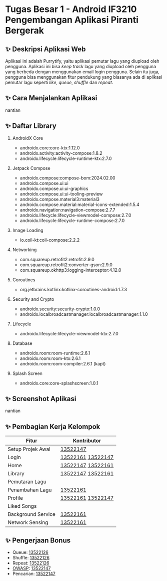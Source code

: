 # Tugas Besar 1 - Android IF3210 Pengembangan Aplikasi Piranti Bergerak

## ✨ Deskripsi Aplikasi Web

Aplikasi ini adalah Purrytify, yaitu aplikasi pemutar lagu yang diupload oleh pengguna. Aplikasi ini bisa _keep track_ lagu yang diupload oleh pengguna yang berbeda dengan menggunakan email login pengguna. Selain itu juga, pengguna bisa menggunakan fitur pendukung yang biasanya ada di aplikasi pemutar lagu seperti _like_, _queue_, _shuffle_ dan _repeat_.

## ✨ Cara Menjalankan Aplikasi

nantian

## ✨ Daftar Library

1. AndroidX Core

   - androidx.core:core-ktx:1.12.0
   - androidx.activity:activity-compose:1.8.2
   - androidx.lifecycle:lifecycle-runtime-ktx:2.7.0

2. Jetpack Compose

   - androidx.compose:compose-bom:2024.02.00
   - androidx.compose.ui:ui
   - androidx.compose.ui:ui-graphics
   - androidx.compose.ui:ui-tooling-preview
   - androidx.compose.material3:material3
   - androidx.compose.material:material-icons-extended:1.5.4
   - androidx.navigation:navigation-compose:2.7.7
   - androidx.lifecycle:lifecycle-viewmodel-compose:2.7.0
   - androidx.lifecycle:lifecycle-runtime-compose:2.7.0

3. Image Loading

   - io.coil-kt:coil-compose:2.2.2

4. Networking

   - com.squareup.retrofit2:retrofit:2.9.0
   - com.squareup.retrofit2:converter-gson:2.9.0
   - com.squareup.okhttp3:logging-interceptor:4.12.0

5. Coroutines

   - org.jetbrains.kotlinx:kotlinx-coroutines-android:1.7.3

6. Security and Crypto

   - androidx.security:security-crypto:1.0.0
   - androidx.localbroadcastmanager:localbroadcastmanager:1.1.0

7. Lifecycle

   - androidx.lifecycle:lifecycle-viewmodel-ktx:2.7.0

8. Database

   - androidx.room:room-runtime:2.6.1
   - androidx.room:room-ktx:2.6.1
   - androidx.room:room-compiler:2.6.1 (kapt)

9. Splash Screen

   - androidx.core:core-splashscreen:1.0.1

## ✨ Screenshot Aplikasi

nantian

## ✨ Pembagian Kerja Kelompok

| Fitur              | Kontributor                           |
| ------------------ | ------------------------------------- |
| Setup Projek Awal  | [13522147](https://github.com/Nerggg) |
| Login              | [13522161](https://github.com/akmalrmn) [13522147](https://github.com/Nerggg) |
| Home               | [13522147](https://github.com/Nerggg) [13522161](https://github.com/akmalrmn)|
| Library            | [13522147](https://github.com/Nerggg) [13522161](https://github.com/akmalrmn)|
| Pemutaran Lagu     |                                       |
| Penambahan Lagu    |                                       [13522161](https://github.com/akmalrmn)|
| Profile            | [13522161](https://github.com/akmalrmn) [13522147](https://github.com/Nerggg) |
| Liked Songs        |                                       |
| Background Service | [13522161](https://github.com/akmalrmn) |
| Network Sensing    | [13522161](https://github.com/akmalrmn) |

## ✨ Pengerjaan Bonus

- Queue: [13522126](https://github.com/rizqikapratamaa)
- Shuffle: [13522126](https://github.com/rizqikapratamaa)
- Repeat: [13522126](https://github.com/rizqikapratamaa)
- [OWASP](OWASP.md): [13522147](https://github.com/Nerggg)
- Pencarian: [13522147](https://github.com/Nerggg)
